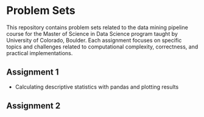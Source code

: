 # Problem Sets
This repository contains problem sets related to the data mining pipeline course for the Master of Science in Data Science program taught by University of Colorado, Boulder. Each assignment focuses on specific topics and challenges related to computational complexity, correctness, and practical implementations.

## Assignment 1
  - Calculating descriptive statistics with pandas and plotting results

## Assignment 2